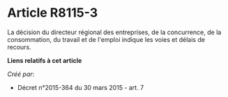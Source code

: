 # Article R8115-3

La décision du directeur régional des entreprises, de la concurrence, de la consommation, du travail et de l'emploi indique
les voies et délais de recours.

**Liens relatifs à cet article**

_Créé par_:

  - Décret n°2015-364 du 30 mars 2015 - art. 7
